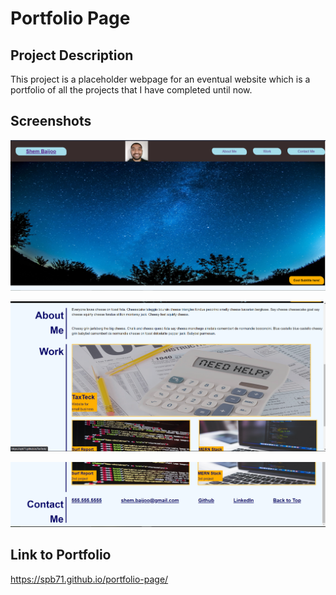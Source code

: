 # Portfolio Page

## Project Description

This project is a placeholder webpage for an eventual website which is a portfolio of all the projects that I have completed until now.

## Screenshots

![portfoliophoto#1](./assets/images/Capture.PNG)

![portfoliophoto#2](./assets/images/screenshot2.PNG)

![portfoliophoto#3](./assets/images/screenshot3.PNG)

## Link to Portfolio

https://spb71.github.io/portfolio-page/
